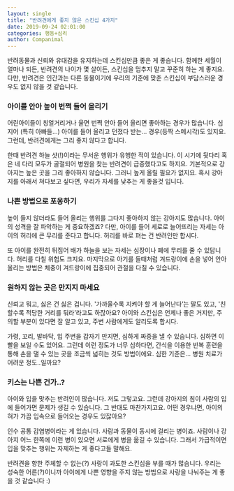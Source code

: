 ```yaml
---
layout: single
title: "반려견에게 좋지 않은 스킨십 4가지"
date: 2019-09-24 02:01:00
categories: 행동+심리
author: Companimal
---
```


반려동물과 신뢰와 유대감을 유지하는데 스킨십만큼 좋은 게 좋습니다. 함께한 세월이 얼마나 되든, 반려견의 나이가 몇 살이든, 스킨십을 멈추지 말고 꾸준히 하는 게 좋지요. 다만, 반려견은 인간과는 다른 동물이기에 우리의 기준에 맞춘 스킨십이 부담스러운 경우도 없지 않을 것 같습니다.

### 아이를 안아 높이 번쩍 들어 올리기

어린아이들이 칭얼거리거나 울면 번쩍 안아 들어 올리면 좋아하는 경우가 많습니다. 심지어 (특히 아빠들…) 아이를 들어 올리고 던졌다 받는… 경우(등짝 스메시각)도 있지요. 그런데, 반려견에게는 그리 좋지 않다고 합니다.

한때 반려견 하늘 샷(!)이라는 무서운 행위가 유행한 적이 있습니다. 이 시기에 뒷다리 혹은 네 다리 모두가 골절되어 병원을 찾는 반려견이 급증했다고도 하지요. 기본적으로 강아지는 높은 곳을 그리 좋아하지 않습니다. 그러니 높게 올릴 필요가 없지요. 혹시 강아지를 아래서 쳐다보고 싶다면, 우리가 자세를 낮추는 게 좋을것 입니다.

### 나쁜 방법으로 포옹하기

높이 들지 않더라도 들어 올리는 행위를 그다지 좋아하지 않는 강아지도 많습니다. 아이의 성격을 잘 파악하는 게 중요하겠죠? 다만, 아이를 들어 세로로 늘어뜨리는 자세는 아이의 허리에 큰 무리를 준다고 합니다. 허리를 바로 펴는 건 반려인만 합시다.

또 아이를 완전히 뒤집어 배가 하늘을 보는 자세는 심장이나 폐에 무리를 줄 수 있답니다. 허리를 다칠 위험도 크지요. 마지막으로 아기를 들때처럼 겨드랑이에 손을 넣어 안아 올리는 방법은 체중이 겨드랑이에 집중되어 관절을 다칠 수 있습니다.

### 원하지 않는 곳은 만지지 마세요

신뢰고 뭐고, 싫은 건 싫은 겁니다. '가까울수록 지켜야 할 게 늘어난다’는 말도 있고, '친할수록 적당한 거리를 둬라’라고도 하잖아요? 아이와 스킨십은 언제나 좋은 거지만, 주의할 부분이 있다면 잘 알고 있고, 주변 사람에게도 알리도록 합시다.

가령, 꼬리, 발바닥, 입 주변을 갑자기 만지면, 심하게 짜증을 낼 수 있습니다. 심하면 이빨을 보일 수도 있어요. 그런데 이런 정도가 너무 심하다면, 간식을 이용한 반복 훈련을 통해 손을 댈 수 있는 곳을 조금씩 넓히는 것도 방법이에요. 심한 기준은... 병원 치료가 어려운 정도..일까요?

### 키스는 나쁜 건가..?

아이와 입을 맞추는 반려인이 많습니다. 저도 그렇고요. 그런데 강아지의 침이 사람의 입에 들어가면 문제가 생길 수 있습니다. 그 반대도 마찬가지고요. 어떤 경우냐면, 아이의 혀가 가끔 입속으로 들어오는 경우도 있잖아요?

인수 공통 감염병이라는 게 있습니다. 사람과 동물이 동시에 걸리는 병이죠. 사람이나 강아지 어느 한쪽에 이런 병이 있으면 서로에게 병을 옮길 수 있습니다. 그래서 가급적이면 입을 맞추는 행위는 자제하는 게 좋다고들 말해요.

반려견을 향한 주체할 수 없는(?) 사랑이 과도한 스킨십을 부를 때가 많습니다. 우리는 성숙한 어른(?)이니까 아이에게 나쁜 영향을 주지 않는 방법으로 사랑을 나눠주는 게 좋을 것 같습니다 :)
